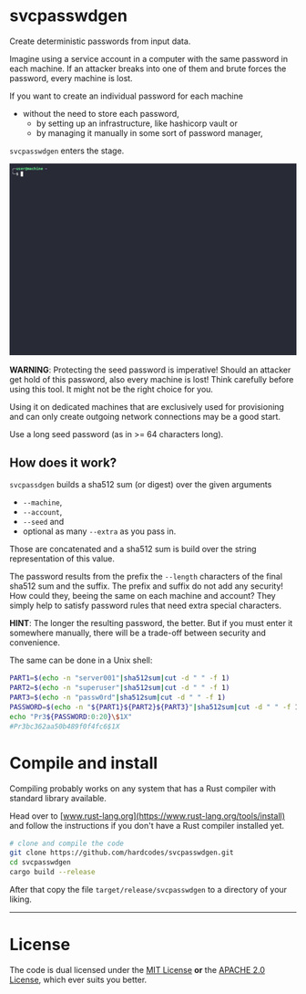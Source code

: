 # svcpasswdgen

Create deterministic passwords from input data.

Imagine using a service account in a computer with the same password in each machine. If an attacker breaks into one of them and brute forces the password, every machine is lost.

If you want to create an individual password for each machine

- without the need to store each password,
  - by setting up an infrastructure, like hashicorp vault or
  - by managing it manually in some sort of password manager,

`svcpasswdgen` enters the stage.

![](./docs/gfx/svcpasswdgen.gif)

**WARNING**: Protecting the seed password is imperative! Should an attacker get hold of this password, also every machine is lost! Think carefully before using this tool. It might not be the right choice for you.

Using it on dedicated machines that are exclusively used for provisioning and can only create outgoing network connections may be a good start.

Use a long seed password (as in >= 64 characters long).


## How does it work?

`svcpassdgen` builds a sha512 sum (or digest) over the given arguments

- `--machine`,
- `--account`,
- `--seed` and
- optional as many `--extra` as you pass in.

Those are concatenated and a sha512 sum is build over the string representation of this value.

The password results from the prefix the `--length` characters of the final sha512 sum and the suffix. The prefix and suffix do not add any security! How could they, beeing the same on each machine and account? They simply help to satisfy password rules that need extra special characters.

**HINT**: The longer the resulting password, the better. But if you must enter it somewhere manually, there will be a trade-off between security and convenience.

The same can be done in a Unix shell:

```bash
PART1=$(echo -n "server001"|sha512sum|cut -d " " -f 1)
PART2=$(echo -n "superuser"|sha512sum|cut -d " " -f 1)
PART3=$(echo -n "passw0rd"|sha512sum|cut -d " " -f 1)
PASSWORD=$(echo -n "${PART1}${PART2}${PART3}"|sha512sum|cut -d " " -f 1)
echo "Pr3${PASSWORD:0:20}\$1X"
#Pr3bc362aa50b489f0f4fc6$1X
```


# Compile and install

Compiling probably works on any system that has a Rust compiler with standard library available.

Head over to [www.rust-lang.org](https://www.rust-lang.org/tools/install) and follow the instructions if you don't have a Rust compiler installed yet.

```bash
# clone and compile the code
git clone https://github.com/hardcodes/svcpasswdgen.git
cd svcpasswdgen
cargo build --release
```

After that copy the file `target/release/svcpasswdgen` to a directory of your liking.

------

# License

The code is dual licensed under the [MIT License](./LICENSE-MIT) **or** the [APACHE 2.0 License](http://www.apache.org/licenses/LICENSE-2.0), which ever suits you better.